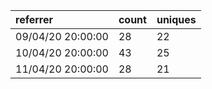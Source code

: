 | referrer          | count | uniques |
| :---------------- | :---- | :------ |
| 09/04/20 20:00:00 | 28    | 22      |
| 10/04/20 20:00:00 | 43    | 25      |
| 11/04/20 20:00:00 | 28    | 21      |